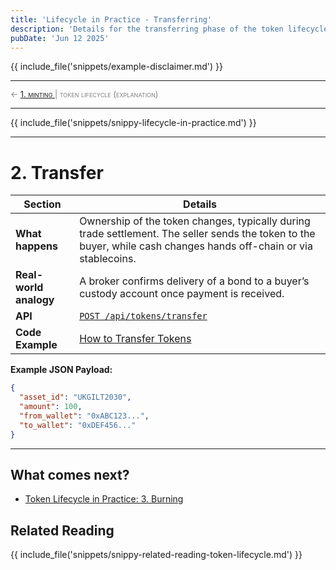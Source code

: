 ```yaml
---
title: 'Lifecycle in Practice - Transferring'
description: 'Details for the transferring phase of the token lifecycle.'
pubDate: 'Jun 12 2025'
---
```


{{ include_file('snippets/example-disclaimer.md') }}

<hr/>
<span style="font-variant: small-caps; font-size: 0.8rem; color: grey; "> 
    ← <a href="/mkdocs/examples/post-trade-automation/token-lifecycle/lifecycle-in-practice/lip-minting/"> 1. minting </a>  |   token lifecycle (explanation)
</span>
<hr/>

{{ include_file('snippets/snippy-lifecycle-in-practice.md') }}

---

# 2. Transfer

| Section               | Details  |
|-----------------------|-----------|
| **What happens**       | Ownership of the token changes, typically during trade settlement. The seller sends the token to the buyer, while cash changes hands off-chain or via stablecoins. |
| **Real-world analogy** | A broker confirms delivery of a bond to a buyer’s custody account once payment is received. |
| **API**                | [`POST /api/tokens/transfer`](/mkdocs/examples/post-trade-automation/references/api/api-transfer-token/) |
| **Code Example**       | [How to Transfer Tokens](/mkdocs/examples/post-trade-automation/how-tos/how-to-transfer-tokens/) |

**Example JSON Payload:**

```json
{
  "asset_id": "UKGILT2030",
  "amount": 100,
  "from_wallet": "0xABC123...",
  "to_wallet": "0xDEF456..."
}
```

---

## What comes next?

- [Token Lifecycle in Practice: 3. Burning](/mkdocs/examples/post-trade-automation/token-lifecycle/lifecycle-in-practice/lip-burning/)

## Related Reading

{{ include_file('snippets/snippy-related-reading-token-lifecycle.md') }}


